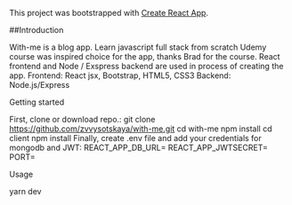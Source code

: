 This project was bootstrapped with [Create React App](https://github.com/facebook/create-react-app).

##Introduction

With-me is a blog app. Learn javascript full stack from scratch Udemy course was inspired choice for the app, thanks Brad for the course. React frontend and Node / Exspress backend are used in process of creating the app.
Frontend: React jsx, Bootstrap, HTML5, CSS3
Backend: Node.js/Express

Getting started

First, clone or download repo.: 
git clone https://github.com/zvvysotskaya/with-me.git
cd with-me 
npm install
cd client 
npm install
Finally, create .env file and add your credentials for mongodb and JWT:
REACT_APP_DB_URL=
REACT_APP_JWTSECRET=
PORT=

Usage

yarn dev
